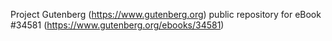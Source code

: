 Project Gutenberg (https://www.gutenberg.org) public repository for eBook #34581 (https://www.gutenberg.org/ebooks/34581)

